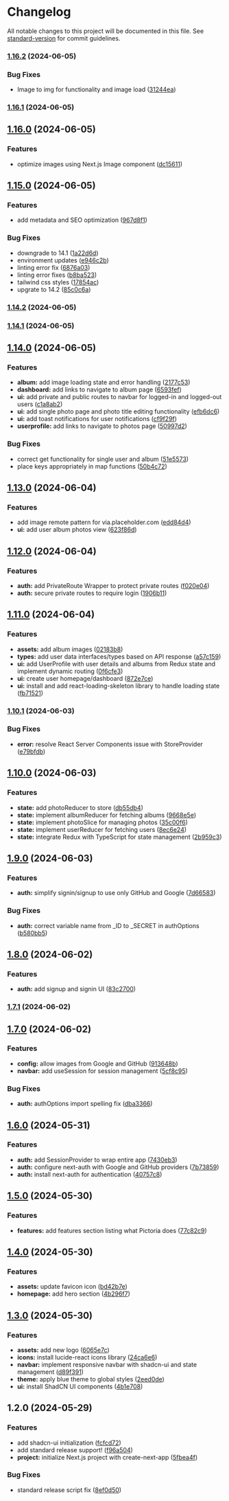 # Changelog

All notable changes to this project will be documented in this file. See [standard-version](https://github.com/conventional-changelog/standard-version) for commit guidelines.

### [1.16.2](https://github.com/Laryd/pictor/compare/v1.16.1...v1.16.2) (2024-06-05)


### Bug Fixes

* Image to img for functionality and image load ([31244ea](https://github.com/Laryd/pictor/commit/31244eae45cd19b9106e98c7db0bdcdadbcd22e1))

### [1.16.1](https://github.com/Laryd/pictor/compare/v1.16.0...v1.16.1) (2024-06-05)

## [1.16.0](https://github.com/Laryd/pictor/compare/v1.15.0...v1.16.0) (2024-06-05)


### Features

* optimize images using Next.js Image component ([dc15611](https://github.com/Laryd/pictor/commit/dc15611b4be1b7e022d198168785a465e3f84a3a))

## [1.15.0](https://github.com/Laryd/pictor/compare/v1.14.2...v1.15.0) (2024-06-05)


### Features

* add metadata and SEO optimization ([967d8f1](https://github.com/Laryd/pictor/commit/967d8f12114a10e7250c2bc7ac706827e9cde7be))


### Bug Fixes

* downgrade to 14.1 ([1a22d6d](https://github.com/Laryd/pictor/commit/1a22d6d305fb2e1b1de0e3bcb4f963a154b8b8b8))
* environment updates ([e946c2b](https://github.com/Laryd/pictor/commit/e946c2b3b4b53d218d7b38957d10468d20aebe35))
* linting error fix ([6876a03](https://github.com/Laryd/pictor/commit/6876a033739f3e6afe24f270d60271b4353446fc))
* linting error fixes ([b8ba523](https://github.com/Laryd/pictor/commit/b8ba52374a28ebe2a433e6878a2d698979258ab0))
* tailwind css styles ([17854ac](https://github.com/Laryd/pictor/commit/17854ac2f48b03e5a4bc95429685ee466b57dae2))
* upgrate to 14.2 ([85c0c6a](https://github.com/Laryd/pictor/commit/85c0c6aaf88deb9eeefa9d4a070eb458b20ca32f))

### [1.14.2](https://github.com/Laryd/pictor/compare/v1.14.1...v1.14.2) (2024-06-05)

### [1.14.1](https://github.com/Laryd/pictor/compare/v1.14.0...v1.14.1) (2024-06-05)

## [1.14.0](https://github.com/Laryd/pictor/compare/v1.13.0...v1.14.0) (2024-06-05)


### Features

* **album:** add image loading state and error handling ([2177c53](https://github.com/Laryd/pictor/commit/2177c538f7cfcccd220c025df0d77dd0e5a6a02e))
* **dashboard:** add links to navigate to album page ([6593fef](https://github.com/Laryd/pictor/commit/6593fef185519b298b38070932390a7f3dc8e9bc))
* **ui:** add private and public routes to navbar for logged-in and logged-out users ([c1a8ab2](https://github.com/Laryd/pictor/commit/c1a8ab2571a05c082734da76ac8eff184d27c58a))
* **ui:** add single photo page and photo title editing functionality ([efb6dc6](https://github.com/Laryd/pictor/commit/efb6dc687868e5ae2ad99f9ed50b42609e65b721))
* **ui:** add toast notifications for user notifications ([cf9f29f](https://github.com/Laryd/pictor/commit/cf9f29f5fa38f087ce912a559a203a125f94f01d))
* **userprofile:** add links to navigate to photos page ([50997d2](https://github.com/Laryd/pictor/commit/50997d2ccf4c9f41095dd4d5d441ec52c4f2aad4))


### Bug Fixes

* correct get functionality for single user and album ([51e5573](https://github.com/Laryd/pictor/commit/51e557353d0f3658aae7620dca5c7173586e4a78))
* place keys appropriately in map functions ([50b4c72](https://github.com/Laryd/pictor/commit/50b4c726f65d09b25235e4100ecfec4f63ff77ec))

## [1.13.0](https://github.com/Laryd/pictor/compare/v1.12.0...v1.13.0) (2024-06-04)


### Features

* add image remote pattern for via.placeholder.com ([edd84d4](https://github.com/Laryd/pictor/commit/edd84d4c3049cb0d3f13248fbf20c457f84f9fa0))
* **ui:** add user album photos view ([623f86d](https://github.com/Laryd/pictor/commit/623f86d70a56b1c04f20a6e21dc212587f295fe8))

## [1.12.0](https://github.com/Laryd/pictor/compare/v1.11.0...v1.12.0) (2024-06-04)


### Features

* **auth:** add PrivateRoute Wrapper to protect private routes ([f020e04](https://github.com/Laryd/pictor/commit/f020e04e5b5848994850249b4f3425c29c0318c8))
* **auth:** secure private routes to require login ([1906b11](https://github.com/Laryd/pictor/commit/1906b11abba7a446d3f5617b50abf2bbc0a79af8))

## [1.11.0](https://github.com/Laryd/pictor/compare/v1.10.1...v1.11.0) (2024-06-04)


### Features

* **assets:** add album images ([02183b8](https://github.com/Laryd/pictor/commit/02183b894b95c9b1ad084b17365bb8d321c5e58e))
* **types:** add user data interfaces/types based on API response ([a57c159](https://github.com/Laryd/pictor/commit/a57c15986ab223859f6c3fa57c0a81ed0a1a3849))
* **ui:** add UserProfile with user details and albums from Redux state and implement dynamic routing ([0f6cfe3](https://github.com/Laryd/pictor/commit/0f6cfe347bdc51379585df891d6d7281fdbbf97e))
* **ui:** create user homepage/dashboard ([872e7ce](https://github.com/Laryd/pictor/commit/872e7cefdb12e249445f488653a8ff6f3183eb12))
* **ui:** install and add react-loading-skeleton library to handle loading state ([fb71521](https://github.com/Laryd/pictor/commit/fb7152191404ee0e5e08bbbfc9c2e9f2045b1f72))

### [1.10.1](https://github.com/Laryd/pictor/compare/v1.10.0...v1.10.1) (2024-06-03)


### Bug Fixes

* **error:** resolve React Server Components issue with StoreProvider ([e79bfdb](https://github.com/Laryd/pictor/commit/e79bfdbba3ade8c2c4bd23eefbca0ccd696e7246))

## [1.10.0](https://github.com/Laryd/pictor/compare/v1.9.0...v1.10.0) (2024-06-03)


### Features

* **state:** add photoReducer to store ([db55db4](https://github.com/Laryd/pictor/commit/db55db4e036e9c58d8525fd436b3bda67dba1950))
* **state:** implement albumReducer for fetching albums ([9668e5e](https://github.com/Laryd/pictor/commit/9668e5e8bacbbcbfbe45fb8ac68d27b7441d1e44))
* **state:** implement photoSlice for managing photos ([35c00f6](https://github.com/Laryd/pictor/commit/35c00f60ae47557d48be83ab5f74485e0c6c0a19))
* **state:** implement userReducer for fetching users ([8ec6e24](https://github.com/Laryd/pictor/commit/8ec6e24dda3c4289ac7f6543d029a3e5cb480baf))
* **state:** integrate Redux with TypeScript for state management ([2b959c3](https://github.com/Laryd/pictor/commit/2b959c337ad903f65d3d0917344d463be920bfc5))

## [1.9.0](https://github.com/Laryd/pictor/compare/v1.8.0...v1.9.0) (2024-06-03)


### Features

* **auth:** simplify signin/signup to use only GitHub and Google ([7d66583](https://github.com/Laryd/pictor/commit/7d6658373f5a1c48db0410ee031409447ee876f5))


### Bug Fixes

* **auth:** correct variable name from _ID to _SECRET in authOptions ([b580bb5](https://github.com/Laryd/pictor/commit/b580bb505fec2209f58263de06b9c1d815dfe989))

## [1.8.0](https://github.com/Laryd/pictor/compare/v1.7.1...v1.8.0) (2024-06-02)


### Features

* **auth:** add signup and signin UI ([83c2700](https://github.com/Laryd/pictor/commit/83c2700a1951d26144509e92884019f81da13cac))

### [1.7.1](https://github.com/Laryd/pictor/compare/v1.7.0...v1.7.1) (2024-06-02)

## [1.7.0](https://github.com/Laryd/pictor/compare/v1.6.0...v1.7.0) (2024-06-02)


### Features

* **config:** allow images from Google and GitHub ([913648b](https://github.com/Laryd/pictor/commit/913648bbd52a63579f4f37518c79b8392202328d))
* **navbar:** add useSession for session management ([5cf8c95](https://github.com/Laryd/pictor/commit/5cf8c9559330ee6807bbf851dc7883b7a4cac9ef))


### Bug Fixes

* **auth:** authOptions import spelling fix ([dba3366](https://github.com/Laryd/pictor/commit/dba3366399d38481e1b6c89f9d517c6081eddb9c))

## [1.6.0](https://github.com/Laryd/pictor/compare/v1.5.0...v1.6.0) (2024-05-31)


### Features

* **auth:** add SessionProvider to wrap entire app ([7430eb3](https://github.com/Laryd/pictor/commit/7430eb3fd030d4cd2d1a6865e79f2a2c85a703e6))
* **auth:** configure next-auth with Google and GitHub providers ([7b73859](https://github.com/Laryd/pictor/commit/7b73859f4cc710d62cd6e6c1c74e84788f9e603a))
* **auth:** install next-auth for authentication ([40757c8](https://github.com/Laryd/pictor/commit/40757c89f57b5a9117836fec6b0816a74e4083fd))

## [1.5.0](https://github.com/Laryd/pictor/compare/v1.4.0...v1.5.0) (2024-05-30)


### Features

* **features:** add features section listing what Pictoria does ([77c82c9](https://github.com/Laryd/pictor/commit/77c82c9c2f505dacab30fd1f6d40a19ebbf72dc6))

## [1.4.0](https://github.com/Laryd/pictor/compare/v1.3.0...v1.4.0) (2024-05-30)


### Features

* **assets:** update favicon icon ([bd42b7e](https://github.com/Laryd/pictor/commit/bd42b7e2d92240460c040cd4f2c119d5deda4898))
* **homepage:** add hero section ([4b296f7](https://github.com/Laryd/pictor/commit/4b296f7f43441be8d55fbcd5f7465f5dcbc5cd41))

## [1.3.0](https://github.com/Laryd/pictor/compare/v1.2.0...v1.3.0) (2024-05-30)


### Features

* **assets:** add new logo ([6065e7c](https://github.com/Laryd/pictor/commit/6065e7cce7a0900192d1045efeed8db331340db0))
* **icons:** install lucide-react icons library ([24ca6e6](https://github.com/Laryd/pictor/commit/24ca6e66e604c78a022ce30e76de1c0881e7484b))
* **navbar:** implement responsive navbar with shadcn-ui and state management ([d89f391](https://github.com/Laryd/pictor/commit/d89f3919d198b16e12b61f7e56d75d6e2857f35f))
* **theme:** apply blue theme to global styles ([2eed0de](https://github.com/Laryd/pictor/commit/2eed0de8f9ff8d5db5807e1501a335a17d83ca3a))
* **ui:** install ShadCN UI components ([4b1e708](https://github.com/Laryd/pictor/commit/4b1e708ee42c94ac8c59202b0fc0609fe1290249))

## 1.2.0 (2024-05-29)


### Features

* add shadcn-ui initialization ([fcfcd72](https://github.com/Laryd/pictor/commit/fcfcd721585071b6cb95c5877da87c86ffa486e0))
* add standard release support! ([f96a504](https://github.com/Laryd/pictor/commit/f96a50487f3e2a16b7c62c65301ddd68fb1bddb3))
* **project:** initialize Next.js project with create-next-app ([5fbea4f](https://github.com/Laryd/pictor/commit/5fbea4f9b10afb8e845c2ab5c18f521e3b6db9a8))


### Bug Fixes

* standard release script fix ([8ef0d50](https://github.com/Laryd/pictor/commit/8ef0d5047efe790e2e1e323929508a5db431d871))
